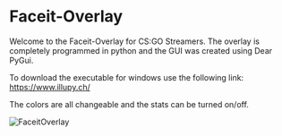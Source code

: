 
# Faceit-Overlay

Welcome to the Faceit-Overlay for CS:GO Streamers.
The overlay is completely programmed in python and the GUI was created using Dear PyGui.

To download the executable for windows use the following link:
https://www.illupy.ch/

The colors are all changeable and the stats can be turned on/off.

![FaceitOverlay](https://user-images.githubusercontent.com/52736876/120886466-6312d900-c5ee-11eb-9449-85db7a3d9f40.gif)
